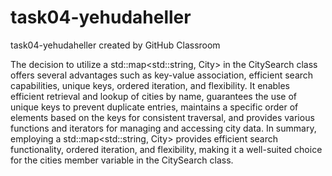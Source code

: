 # task04-yehudaheller
task04-yehudaheller created by GitHub Classroom

The decision to utilize a std::map<std::string, City> in the CitySearch class offers several advantages such as key-value association, efficient search capabilities, unique keys, ordered iteration, and flexibility. It enables efficient retrieval and lookup of cities by name, guarantees the use of unique keys to prevent duplicate entries, maintains a specific order of elements based on the keys for consistent traversal, and provides various functions and iterators for managing and accessing city data. In summary, employing a std::map<std::string, City> provides efficient search functionality, ordered iteration, and flexibility, making it a well-suited choice for the cities member variable in the CitySearch class.





